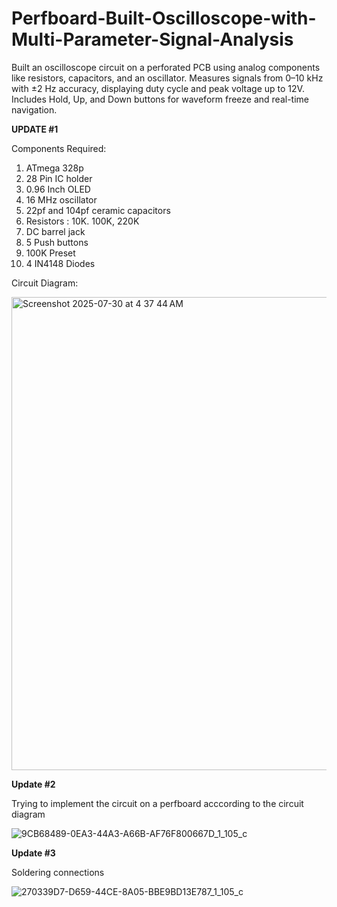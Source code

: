 # Perfboard-Built-Oscilloscope-with-Multi-Parameter-Signal-Analysis
Built an oscilloscope circuit on a perforated PCB using analog components like resistors, capacitors, and an oscillator. Measures signals from 0–10 kHz with ±2 Hz accuracy, displaying duty cycle and peak voltage up to 12V. Includes Hold, Up, and Down buttons for waveform freeze and real-time navigation.

**UPDATE #1**

Components Required:

1. ATmega 328p
2. 28 Pin IC holder
3. 0.96 Inch OLED
4. 16 MHz oscillator
5. 22pf and 104pf ceramic capacitors
6. Resistors : 10K. 100K, 220K
7. DC barrel jack
8. 5 Push buttons
9. 100K Preset
10. 4 IN4148 Diodes

Circuit Diagram:

<img width="1367" height="757" alt="Screenshot 2025-07-30 at 4 37 44 AM" src="https://github.com/user-attachments/assets/a83d4b1c-9c1a-47f4-a121-4033854c817e" />

**Update #2**

Trying to implement the circuit on a perfboard acccording to the circuit diagram

![9CB68489-0EA3-44A3-A66B-AF76F800667D_1_105_c](https://github.com/user-attachments/assets/e7e09b76-bd59-40c0-a349-56d4d2e25878)
 
 
**Update #3**

Soldering connections

![270339D7-D659-44CE-8A05-BBE9BD13E787_1_105_c](https://github.com/user-attachments/assets/9b7ee3f9-3413-43ed-ada2-879a2e9ec1db)


 

